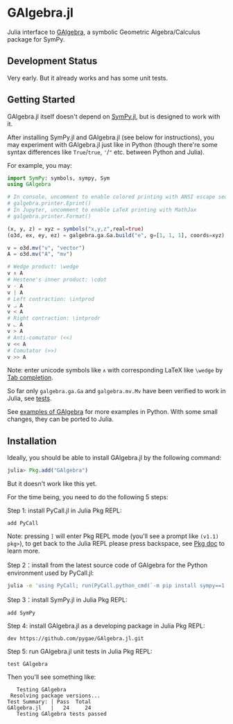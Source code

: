 # GAlgebra.jl

Julia interface to [GAlgebra](https://github.com/pygae/galgebra), a symbolic Geometric Algebra/Calculus package for SymPy.

## Development Status

Very early. But it already works and has some unit tests.

## Getting Started

GAlgebra.jl itself doesn't depend on [SymPy.jl](https://github.com/JuliaPy/SymPy.jl), but is designed to work with it.

After installing SymPy.jl and GAlgebra.jl (see below for instructions), you may experiment with GAlgebra.jl just like in Python (though there're some syntax differences like `True`/`true`, `'`/`"` etc. between Python and Julia).

For example, you may:

```julia
import SymPy: symbols, sympy, Sym
using GAlgebra

# In console, uncomment to enable colored printing with ANSI escape sequences 
# galgebra.printer.Eprint()
# In Jupyter, uncomment to enable LaTeX printing with MathJax
# galgebra.printer.Format()

(x, y, z) = xyz = symbols("x,y,z",real=true)
(o3d, ex, ey, ez) = galgebra.ga.Ga.build("e", g=[1, 1, 1], coords=xyz)

v = o3d.mv("v", "vector")
A = o3d.mv("A", "mv")

# Wedge product: \wedge
v ∧ A
# Hestene's inner product: \cdot
v ⋅ A
v | A
# Left contraction: \intprod
v ⨼ A
v < A
# Right contraction: \intprodr
v ⨽ A
v > A
# Anti-comutator (<<)
v << A
# Comutator (>>)
v >> A
```

Note: enter unicode symbols like `∧` with corresponding LaTeX like `\wedge` by [Tab completion](https://pkg.julialang.org/docs/julia/THl1k/1.1.0/manual/unicode-input.html).

So far only `galgebra.ga.Ga` and `galgebra.mv.Mv` have been verified to work in Julia, see [tests](https://github.com/pygae/GAlgebra.jl/tree/master/test/runtests.jl).

See [examples of GAlgebra](https://github.com/pygae/galgebra/tree/15-print-pow/examples) for more examples in Python. With some small changes, they can be ported to Julia.

## Installation

Ideally, you should be able to install GAlgebra.jl by the following command:

```julia
julia> Pkg.add("GAlgebra")
```

But it doesn't work like this yet.

For the time being, you need to do the following 5 steps:

Step 1: install PyCall.jl in Julia Pkg REPL:

```
add PyCall
```

Note: pressing `]` will enter Pkg REPL mode (you'll see a prompt like `(v1.1) pkg>`), to get back to the Julia REPL please press backspace, see [Pkg doc](https://docs.julialang.org/en/v1/stdlib/Pkg/index.html) to learn more.

Step 2：install from the latest source code of GAlgebra for the Python environment used by PyCall.jl:

```bash
julia -e 'using PyCall; run(PyCall.python_cmd(`-m pip install sympy==1.3 -e git+https://github.com/pygae/galgebra.git#egg=galgebra`))'
```

Step 3：install SymPy.jl in Julia Pkg REPL:

```
add SymPy
```

Step 4: install GAlgebra.jl as a developing package in Julia Pkg REPL: 

```
dev https://github.com/pygae/GAlgebra.jl.git
```

Step 5: run GAlgebra.jl unit tests in Julia Pkg REPL: 

```
test GAlgebra
```

Then you'll see something like:

```
   Testing GAlgebra
 Resolving package versions...
Test Summary: | Pass  Total
GAlgebra.jl   |   24     24
   Testing GAlgebra tests passed
```

